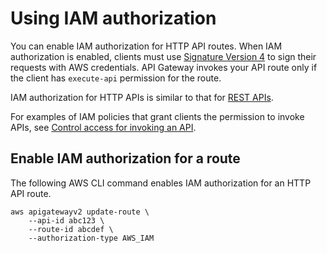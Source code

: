 # Using IAM authorization<a name="http-api-access-control-iam"></a>

You can enable IAM authorization for HTTP API routes\. When IAM authorization is enabled, clients must use [Signature Version 4](https://docs.aws.amazon.com/general/latest/gr/signature-version-4.html) to sign their requests with AWS credentials\. API Gateway invokes your API route only if the client has `execute-api` permission for the route\.

IAM authorization for HTTP APIs is similar to that for [REST APIs](api-gateway-control-access-using-iam-policies-to-invoke-api.md)\.

For examples of IAM policies that grant clients the permission to invoke APIs, see [ Control access for invoking an API](api-gateway-control-access-using-iam-policies-to-invoke-api.md)\.

## Enable IAM authorization for a route<a name="http-api-access-control-iam-example"></a>

The following AWS CLI command enables IAM authorization for an HTTP API route\.

```
aws apigatewayv2 update-route \
    --api-id abc123 \
    --route-id abcdef \
    --authorization-type AWS_IAM
```